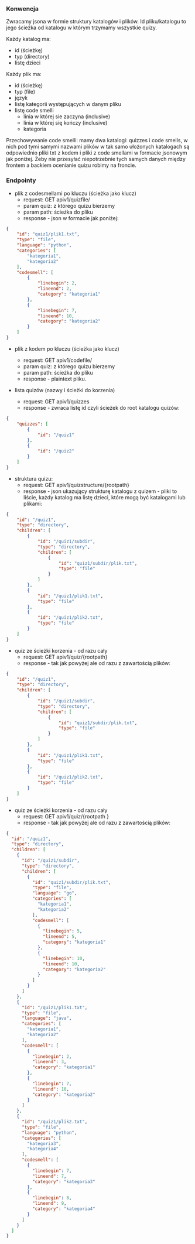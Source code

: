 ### Konwencja
Zwracamy jsona w formie struktury katalogów i plików. Id pliku/katalogu to jego ścieżka od katalogu w którym trzymamy wszystkie quizy.

Każdy katalog ma:
- id (ścieżkę)
- typ (directory)
- listę dzieci

Każdy plik ma:
- id (ścieżkę)
- typ (file)
- język
- listę kategorii występujących w danym pliku
- listę code smelli
    - linia w której sie zaczyna (inclusive)
    - linia w której się kończy (inclusive)
    - kategoria

Przechowywanie code smelli: mamy dwa katalogi: quizzes i code smells, w nich pod tymi samymi nazwami plików w tak samo ułożonych katalogach są odpowiednio pliki txt z kodem i pliki z code smellami w formacie jsonowym jak poniżej.
Żeby nie przesyłać niepotrzebnie tych samych danych między frontem a backiem ocenianie quizu robimy na froncie.

### Endpointy
-  plik z codesmellami po kluczu (ścieżka jako klucz)
    - request: GET apiv1/quizfile/
    - param quiz: z którego quizu bierzemy
    - param path: ścieżka do pliku
    - response - json w formacie jak poniżej:
```JSON
{
    "id": "quiz1/plik1.txt",
    "type": "file",
    "language": "python",
    "categories": [
        "kategoria1",
        "kategoria2"
    ],
    "codesmell": [
        {
            "linebegin": 2,
            "lineend": 2,
            "category": "kategoria1"
        },
        {
            "linebegin": 7,
            "lineend": 10,
            "category": "kategoria2"
        }
    ]
}
```
-  plik z kodem po kluczu (ścieżka jako klucz)
    - request: GET apiv1/codefile/
    - param quiz: z którego quizu bierzemy
    - param path: ścieżka do pliku
    - response - plaintext pliku.

- lista quizów (nazwy i ścieżki do korzenia)
    - request: GET apiv1/quizzes
    - response - zwraca listę id czyli ścieżek do root katalogu quizów:
```JSON
{
    "quizzes": [
        {
            "id": "/quiz1"
        },
        {
            "id": "/quiz2"
        }
    ]
}
```
-  struktura quizu:
    - request: GET apiv1/quizstructure/{rootpath}
    - response - json ukazujący strukturę katalogu z quizem - pliki to liście, każdy katalog ma listę dzieci, które mogą być katalogami lub plikami:
```JSON
{
    "id": "/quiz1",
    "type": "directory",
    "children": [
        {
            "id": "/quiz1/subdir",
            "type": "directory",
            "children": [
                {
                    "id": "quiz1/subdir/plik.txt",
                    "type": "file"
                }
            ]
        },
        {
            "id": "/quiz1/plik1.txt",
            "type": "file"
        },
        {
            "id": "/quiz1/plik2.txt",
            "type": "file"
        }
    ]
}
```
- quiz ze ścieżki korzenia - od razu cały
    - request: GET apiv1/quiz/{rootpath}
    - response - tak jak powyżej ale od razu z zawartością plików:
```JSON
{
    "id": "/quiz1",
    "type": "directory",
    "children": [
        {
            "id": "/quiz1/subdir",
            "type": "directory",
            "children": [
                {
                    "id": "quiz1/subdir/plik.txt",
                    "type": "file"
                }
            ]
        },
        {
            "id": "/quiz1/plik1.txt",
            "type": "file"
        },
        {
            "id": "/quiz1/plik2.txt",
            "type": "file"
        }
    ]
}
```
- quiz ze ścieżki korzenia - od razu cały
    - request: GET apiv1/quiz/{rootpath
      }
    - response - tak jak powyżej ale od razu z zawartością plików:
```JSON
{
  "id": "/quiz1",
  "type": "directory",
  "children": [
    {
      "id": "/quiz1/subdir",
      "type": "directory",
      "children": [
        {
          "id": "quiz1/subdir/plik.txt",
          "type": "file",
          "language": "go",
          "categories": [
            "kategoria1",
            "kategoria2"
          ],
          "codesmell": [
            {
              "linebegin": 5,
              "lineend": 5,
              "category": "kategoria1"
            },
            {
              "linebegin": 10,
              "lineend": 10,
              "category": "kategoria2"
            }
          ]
        }
      ]
    },
    {
      "id": "/quiz1/plik1.txt",
      "type": "file",
      "language": "java",
      "categories": [
        "kategoria1",
        "kategoria2"
      ],
      "codesmell": [
        {
          "linebegin": 2,
          "lineend": 3,
          "category": "kategoria1"
        },
        {
          "linebegin": 7,
          "lineend": 10,
          "category": "kategoria2"
        }
      ]
    },
    {
      "id": "/quiz1/plik2.txt",
      "type": "file",
      "language": "python",
      "categories": [
        "kategoria3",
        "kategoria4"
      ],
      "codesmell": [
        {
          "linebegin": 7,
          "lineend": 7,
          "category": "kategoria3"
        },
        {
          "linebegin": 8,
          "lineend": 9,
          "category": "kategoria4"
        }
      ]
    }
  ]
}
```
